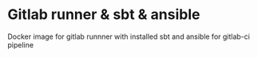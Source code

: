 # Gitlab runner & sbt & ansible
Docker image for gitlab runnner with installed sbt and ansible 
for gitlab-ci pipeline
